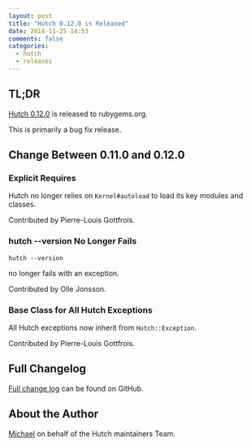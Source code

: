 ```yaml
---
layout: post
title: "Hutch 0.12.0 is Released"
date: 2014-11-25 14:53
comments: false
categories:
  - hutch
  - releases
---
```


## TL;DR

[Hutch 0.12.0](https://rubygems.org/gems/hutch/versions/0.12.0) is released to rubygems.org.

This is primarily a bug fix release.


## Change Between 0.11.0 and 0.12.0

### Explicit Requires

Hutch no longer relies on `Kernel#autoload` to load its key
modules and classes.

Contributed by Pierre-Louis Gottfrois.


### hutch --version No Longer Fails

```
hutch --version
```

no longer fails with an exception.

Contributed by Olle Jonsson.


### Base Class for All Hutch Exceptions

All Hutch exceptions now inherit from `Hutch::Exception`.

Contributed by Pierre-Louis Gottfrois.



## Full Changelog

[Full change log](https://github.com/gocardless/hutch/blob/master/CHANGELOG.md) can be found on GitHub.



## About the Author

[Michael](http://twitter.com/michaelklishin) on behalf of the Hutch maintainers Team.

